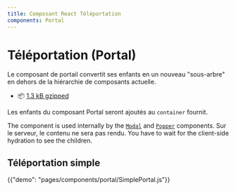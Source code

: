 ```yaml
---
title: Composant React Téléportation
components: Portal
---
```


# Téléportation (Portal)

<p class="description">Le composant de portail convertit ses enfants en un nouveau "sous-arbre" en dehors de la hiérarchie de composants actuelle.</p>

- 📦 [1.3 kB gzipped](/size-snapshot)

Les enfants du composant Portal seront ajoutés au `container` fournit.

The component is used internally by the [`Modal`](/components/modal/) and [`Popper`](/components/popper/) components. Sur le serveur, le contenu ne sera pas rendu. You have to wait for the client-side hydration to see the children.

## Téléportation simple

{{"demo": "pages/components/portal/SimplePortal.js"}}